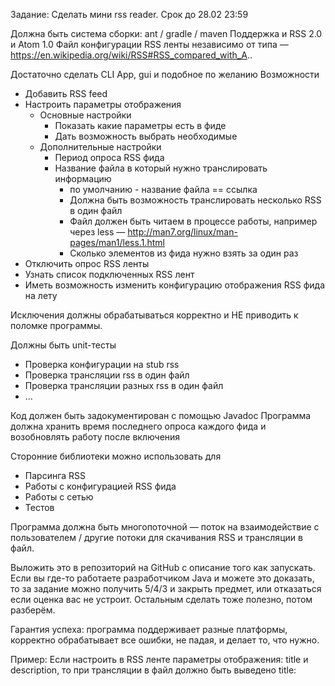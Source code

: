 Задание: Сделать мини rss reader. 
Срок до 28.02 23:59 

Должна быть система сборки: ant / gradle / maven 
Поддержка и RSS 2.0 и Atom 1.0 
Файл конфигурации RSS ленты независимо от типа — https://en.wikipedia.org/wiki/RSS#RSS_compared_with_A.. 

Достаточно сделать CLI App, gui и подобное по желанию 
Возможности 
* Добавить RSS feed 
* Настроить параметры отображения
  * Основные настройки
    * Показать какие параметры есть в фиде 
    * Дать возможность выбрать необходимые 
  * Дополнительные настройки 
    * Период опроса RSS фида 
    * Название файла в который нужно транслировать информацию 
      * по умолчанию - название файла == ссылка 
      * Должна быть возможность транслировать несколько RSS в один файл 
      * Файл должен быть читаем в процессе работы, например через less — http://man7.org/linux/man-pages/man1/less.1.html 
      * Сколько элементов из фида нужно взять за один раз 
* Отключить опрос RSS ленты 
* Узнать список подключенных RSS лент 
* Иметь возможность изменить конфигурацию отображения RSS фида на лету 

Исключения должны обрабатываться корректно и НЕ приводить к поломке программы. 

Должны быть unit-тесты 
* Проверка конфигурации на stub rss 
* Проверка трансляции rss в один файл 
* Проверка трансляции разных rss в один файл 
* … 

Код должен быть задокументирован с помощью Javadoc 
Программа должна хранить время последнего опроса каждого фида и возобновлять работу после включения 

Сторонние библиотеки можно использовать для 
* Парсинга RSS 
* Работы с конфигурацией RSS фида 
* Работы с сетью 
* Тестов 

Программа должна быть многопоточной — поток на взаимодействие с пользователем / другие потоки для скачивания RSS и трансляции в файл. 

Выложить это в репозиторий на GitHub с описание того как запускать. 
Если вы где-то работаете разработчиком Java и можете это доказать, то за задание можно получить 5/4/3 и закрыть предмет, или отказаться если оценка вас не устроит. 
Остальным сделать тоже полезно, потом разберём. 

Гарантия успеха: программа поддерживает разные платформы, корректно обрабатывает все ошибки, не падая, и делает то, что нужно. 

Пример: 
Если настроить в RSS ленте параметры отображения: title и description, то при трансляции в файл должно быть выведено 
title: <title>\ndescription: <description>\n\n 

Если же в RSS параметра title, например, нет, то вывести пустую строку. 